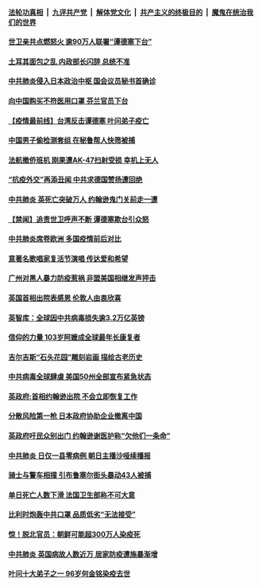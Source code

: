 ####  [法轮功真相](../../../../basic/blob/master/README.md?t=04131501) &nbsp;|&nbsp; [九评共产党](../../../../9ping.md/blob/master/README.md?t=04131501) &nbsp;|&nbsp; [解体党文化](../../../../jtdwh.md/blob/master/README.md?t=04131501)  &nbsp;|&nbsp; [共产主义的终极目的](../../../../gczydzjmd.md/blob/master/README.md?t=04131501) &nbsp;|&nbsp; [魔鬼在统治我们的世界](../../../../mgztzwmdsj.md/blob/master/README.md?t=04131501) 

#### [世卫亲共点燃怒火 逾90万人联署“谭德塞下台”](../pages/prog202/a102821917.md?t=04131501) 

#### [土耳其面包之乱 内政部长闪辞 总统不准](../pages/prog202/a102821905.md?t=04131501) 

#### [中共肺炎侵入日本政治中枢 国会议员秘书首确诊](../pages/prog202/a102821884.md?t=04131501) 

#### [向中国购买不符医用口罩 芬兰官员下台](../pages/prog202/a102821872.md?t=04131501) 

#### [【疫情最前线】台湾反击谭德塞 叶问弟子疫亡](../pages/prog202/a102821860.md?t=04131501) 

#### [中国男子偷检测套组 在秘鲁帮人快筛被捕](../pages/prog202/a102821862.md?t=04131501) 

#### [法航撤侨班机 刚果遭AK-47扫射受损 幸机上无人](../pages/prog202/a102821849.md?t=04131501) 

#### [“抗疫外交”再添丑闻 中共求德国赞扬遭回绝](../pages/prog202/a102821836.md?t=04131501) 

#### [中共肺炎 英死亡突破万人 约翰逊鬼门关前走一遭](../pages/prog202/a102821825.md?t=04131501) 


#### [【禁闻】追责世卫呼声不断 谭德塞欺台引众怒](../pages/prog202/a102821778.md?t=04131501) 

#### [中共肺炎席卷欧洲 多国疫情前后对比](../pages/prog202/a102821615.md?t=04131501) 


#### [意著名歌唱家复活节演唱 传达爱和希望](../pages/prog202/a102821741.md?t=04131501) 

#### [广州对黑人暴力防疫惹祸 非盟美国相继发声抨击](../pages/prog202/a102821697.md?t=04131501) 

#### [英国首相出院表感恩 伦敦人由衷欣喜](../pages/prog202/a102821725.md?t=04131501) 

#### [英智库：全球因中共病毒损失逾3.2万亿英镑](../pages/prog202/a102821662.md?t=04131501) 

#### [信仰的力量 103岁阿嬷成全球最年长康复者](../pages/prog202/a102821668.md?t=04131501) 

#### [吉尔吉斯“石头花园”雕刻岩画 描绘古老历史](../pages/prog202/a102821622.md?t=04131501) 

#### [中共病毒全球肆虐 美国50州全部宣布紧急状态](../pages/prog202/a102821620.md?t=04131501) 

#### [英政府:首相约翰逊出院 不会立即恢复工作](../pages/prog202/a102821596.md?t=04131501) 

#### [分散风险第一枪 日本政府协助企业撤离中国](../pages/prog202/a102821562.md?t=04131501) 

#### [英政府吁民众别出门 约翰逊谢医护称“欠他们一条命”](../pages/prog202/a102821530.md?t=04131501) 

#### [中共肺炎 日仅一县零病例 朝日主播沙哑续播报](../pages/prog202/a102821484.md?t=04131501) 

#### [骑士与警车相撞 引布鲁塞尔街头暴动43人被捕](../pages/prog202/a102821476.md?t=04131501) 

#### [单日死亡人数下滑 法国卫生部称不可大意](../pages/prog202/a102821438.md?t=04131501) 

#### [比利时炮轰中共口罩 品质低劣“无法接受”](../pages/prog202/a102821429.md?t=04131501) 

#### [惊！脱北官员：朝鲜可能超300万人染疫死](../pages/prog202/a102821392.md?t=04131501) 

#### [中共肺炎 英国病故人数近万 居家防疫遭施暴渐增](../pages/prog202/a102821388.md?t=04131501) 

#### [叶问十大弟子之一 96岁何金铭染疫去世](../pages/prog202/a102821393.md?t=04131501) 

